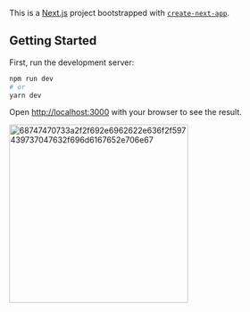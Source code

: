 This is a [Next.js](https://nextjs.org/) project bootstrapped with [`create-next-app`](https://github.com/vercel/next.js/tree/canary/packages/create-next-app).

## Getting Started

First, run the development server:

```bash
npm run dev
# or
yarn dev
```

Open [http://localhost:3000](http://localhost:3000) with your browser to see the result.

<img width="320" alt="68747470733a2f2f692e6962622e636f2f597439737047632f696d6167652e706e67" src="https://user-images.githubusercontent.com/41289168/173516829-d7d47d66-a26b-4bc0-afd6-4aff982a1271.png">
